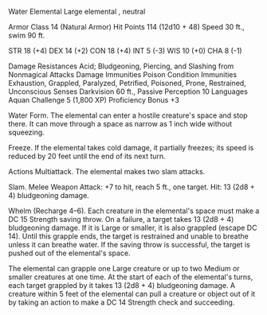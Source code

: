 Water Elemental
Large elemental , neutral

Armor Class 14 (Natural Armor)
Hit Points 114 (12d10 + 48)
Speed 30 ft., swim 90 ft.

STR
18 (+4)
DEX
14 (+2)
CON
18 (+4)
INT
5 (-3)
WIS
10 (+0)
CHA
8 (-1)

Damage Resistances Acid; Bludgeoning, Piercing, and Slashing from Nonmagical Attacks
Damage Immunities Poison
Condition Immunities Exhaustion, Grappled, Paralyzed, Petrified, Poisoned, Prone, Restrained, Unconscious
Senses Darkvision 60 ft., Passive Perception 10
Languages Aquan
Challenge 5 (1,800 XP)
Proficiency Bonus +3

Water Form. The elemental can enter a hostile creature's space and stop there. It can move through a space as narrow as 1 inch wide without squeezing.

Freeze. If the elemental takes cold damage, it partially freezes; its speed is reduced by 20 feet until the end of its next turn.

Actions
Multiattack. The elemental makes two slam attacks.

Slam. Melee Weapon Attack: +7 to hit, reach 5 ft., one target. Hit: 13 (2d8 + 4) bludgeoning damage.

Whelm (Recharge 4–6). Each creature in the elemental's space must make a DC 15 Strength saving throw. On a failure, a target takes 13 (2d8 + 4) bludgeoning damage. If it is Large or smaller, it is also grappled (escape DC 14). Until this grapple ends, the target is restrained and unable to breathe unless it can breathe water. If the saving throw is successful, the target is pushed out of the elemental's space.

The elemental can grapple one Large creature or up to two Medium or smaller creatures at one time. At the start of each of the elemental's turns, each target grappled by it takes 13 (2d8 + 4) bludgeoning damage. A creature within 5 feet of the elemental can pull a creature or object out of it by taking an action to make a DC 14 Strength check and succeeding.
